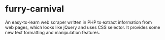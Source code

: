 # furry-carnival
An easy-to-learn web scraper written in PHP to extract information from web pages, which looks like jQuery and uses CSS selector. It provides some new text formatting and manipulation features.
